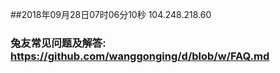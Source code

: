 ##2018年09月28日07时06分10秒 104.248.218.60
### 兔友常见问题及解答: https://github.com/wanggonging/d/blob/w/FAQ.md
